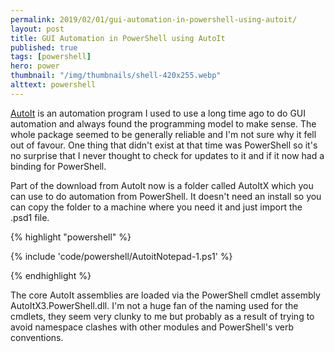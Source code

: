 ```yaml
---
permalink: 2019/02/01/gui-automation-in-powershell-using-autoit/
layout: post
title: GUI Automation in PowerShell using AutoIt
published: true
tags: [powershell]
hero: power
thumbnail: "/img/thumbnails/shell-420x255.webp"
alttext: powershell
---
```


<a href="https://www.autoitscript.com/site/">AutoIt</a> is an automation program I used to use a long time ago
to do GUI automation and always found the programming model to make sense. The whole package seemed to be
generally reliable and I'm not sure why it fell out of favour. One thing that didn't exist at that time was PowerShell
so it's no surprise that I never thought to check for updates to it and if it now had a binding for PowerShell.

Part of the download from AutoIt now is a folder called AutoItX which you can use to do automation from PowerShell. It
doesn't need an install so you can copy the folder to a machine where you need it and just import the .psd1 file.

{% highlight "powershell" %}

{% include 'code/powershell/AutoitNotepad-1.ps1' %}

{% endhighlight %}

The core AutoIt assemblies are loaded via the PowerShell cmdlet assembly AutoItX3.PowerShell.dll.
I'm not a huge fan of the naming used for the cmdlets, they seem very clunky to me but probably as a result of trying to
avoid namespace clashes with other modules and PowerShell's verb conventions.
